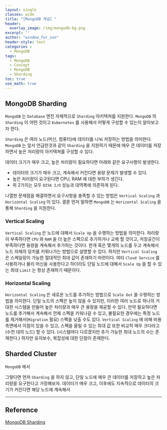 ```yaml
--- 
layout: single
classes: wide
title: "[MongoDB 개념] "
header:
  overlay_image: /img/mongodb-bg.png
excerpt: ''
author: "window_for_sun"
header-style: text
categories :
  - MongoDB
tags:
  - MongoDB
  - Concept
  - MongoDB
  - Sharding
toc: true
use_math: true
---  
```



## MongoDB Sharding
`MongoDB` 는 `Database` 엔진 자체적으로 `Sharding` 아키텍쳐를 지원한다. 
`MongoDB` 의 `Sharding` 이 어떤 것이고 `Kubernetes` 를 사용해서 어떻게 구성할 수 있는지 알아보고자 한다.  

`Sharding` 은 여러 노드(머신, 컴퓨터)에 데이터를 나눠 저장하는 방법을 의미한다. 
`MongoDB` 는 앞서 언급한것과 같이 `Sharding` 을 지원하기 때문에 매우 큰 데이터를 저장하면서 높은 처리량의 아키텍쳐를 구성할 수 있다.  

데이터 크기가 매우 크고, 높은 처리량이 필요하다면 아래와 같은 요구사항이 발생한다. 
- 데이터의 크기가 매우 크고, 계속해서 커진다면 용량 문제가 발생할 수 있다. 
- 높은 처리량이 요구된다면 CPU, RAM 에 대한 부하가 생긴다. 
- 위 2가지는 모두 `DISK I/O` 성능과 대역폭에 의존하게 된다. 

나열한 문제점을 해결하면서 요구사항을 충족할 수 있는 방법은 `Vertical Scaling` 과 `Horizontal Scaling` 이 있다. 
결론 먼저 말하면 `MongoDB` 는 `Horizontal Scaling` 을 통해 `Sharding` 을 지원한다.  

### Vertical Scaling
`Vertical Scaling` 은 노드에 대해서 `Scale Up` 을 수행하는 방법을 의미한다. 
처리량이 부족하다면 `CPU` 와 `RAM` 을 더 높은 스펙으로 추가하거나 교체 할 것이고, 
저장공간이 부족하다면 용량을 계속해서 추가하는 것이다. 
한개 혹은 몇개의 노드를 두고 계속해서 노드 자체의 덩치를 키워나가는 방법으로 설명할 수 있다. 
하지만 `Vertical Scaling` 은 스케일링이 가능한 절대적인 최대 값이 존재하기 마련이다. 
여타 `Cloud Service` 를 사용하거나 물리 머신을 사용한다고 하더라도 단일 노드에 대해서 `Scale Up` 을 할 수 있는 최대 `Limit` 는 항상 존재하기 때문이다.  

### Horizontal Scaling
`Horizontal Scaling` 은 새로운 노드를 추가하는 방법으로 `Scale Out` 을 수행하는 방법을 의미한다. 
단일 노드의 스펙은 높지 않을 수 있지만, 이러한 여러 노드로 하나의 거대한 시스템을 만들어 높은 처리량과 매우 큰 용량을 제공할 수 있다. 
만약 필요하다면 노드를 추가해서 계속해서 전체 스펙을 키워나갈 수 있고, 불필요한 경우에는 특정 노드를 제거해서(`Migration` 필요) 스펙을 낮출 수도 있다. 
`Vertical Scaling` 에 비해 비용측면에서 이점이 있을 수 있고, 스펙을 올릴 수 있는 최대 값 또한 비교적 매우 크다라고(수천 대의 노드) 할 수 있다. (시스템마다 다르겠지만 추가 가능한 최대 노드의 수는 존재한다.)
하지만 유지보수, 복잡성에 대한 단점이 존재한다.  


## Sharded Cluster
`MongoDB` 에서 







그렇다면 먼저 `Sharding` 을 하지 않고, 단일 노드에 매우 큰 데이터를 저장하고 높은 처리량을 요구한다고 가정해보자. 
데이터가 매우 크고, 이후에도 지속적으로 데이터의 크기가 커진다면 해당 노드에 계속해서 





---
## Reference
[MongoDB Sharding](https://docs.mongodb.com/manual/sharding/)  








